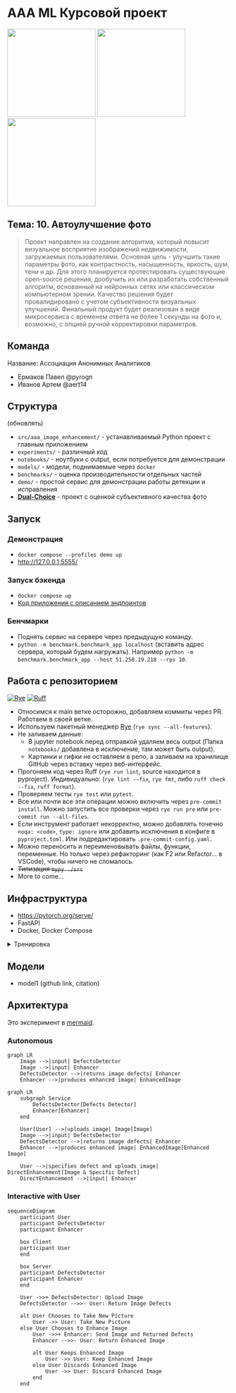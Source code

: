 # AAA ML Курсовой проект

<img src=https://github.com/pyrogn/aaa-image-enhancement/assets/60060559/95375b2f-fc93-4851-889e-40052e800f14 height=200>
<img src=https://github.com/pyrogn/aaa-image-enhancement/assets/60060559/938d7e83-e212-453e-998c-4a4d790b72be height=200>
<img src=https://github.com/pyrogn/aaa-image-enhancement/assets/60060559/13f9668f-43e7-4069-b3d9-6a9400410ec6 height=200>


## Тема: 10. Автоулучшение фото

> Проект направлен на создание алгоритма, который повысит визуальное восприятие изображений недвижимости, загружаемых пользователями. Основная цель - улучшить такие параметры фото, как контрастность, насыщенность, яркость, шум, тени и др. Для этого планируется протестировать существующие open-source решения, дообучить их или разработать собственный алгоритм, основанный на нейронных сетях или классическом компьютерном зрении. Качество решения будет провалидировано с учетом субъективности визуальных улучшений. Финальный продукт будет реализован в виде микросервиса с временем ответа не более 1 секунды на фото и, возможно, с опцией ручной корректировки параметров.

## Команда

Название: Ассоциация Анонимных Аналитиков

- Ермаков Павел @pyrogn
- Иванов Артем @aert14

## Структура

(обновлять)

- `src/aaa_image_enhancement/` - устанавливаемый Python проект с главным приложением
- `experiments/` - различный код
- `notebooks/` - ноутбуки с output, если потребуется для демонстрации
- `models/` - модели, поднимаемые через `docker`
- `benchmarks/` - оценка производительности отдельных частей
- `demo/` - простой сервис для демонстрации работы детекции и исправления
- **[Dual-Choice](https://github.com/pyrogn/aaa-dual-choice)** - проект с оценкой субъективного качества фото

## Запуск

### Демонстрация

- `docker compose --profiles demo up`
- http://127.0.0.1:5555/

### Запуск бэкенда

- `docker compose up`
- [Код приложения с описанием эндпоинтов](./src/aaa_image_enhancement/app.py)

### Бенчмарки

- Поднять сервис на сервере через предыдущую команду.
- `python -m benchmark.benchmark_app localhost` (вставить адрес сервера, который будем нагружать). Например `python -m benchmark.benchmark_app --host 51.250.19.218 --rps 10`.

## Работа с репозиторием
[![Rye](https://img.shields.io/endpoint?url=https://raw.githubusercontent.com/astral-sh/rye/main/artwork/badge.json)](https://rye-up.com) [![Ruff](https://img.shields.io/endpoint?url=https://raw.githubusercontent.com/astral-sh/ruff/main/assets/badge/v2.json)](https://github.com/astral-sh/ruff)

- Относимся к main ветке осторожно, добавляем коммиты через PR. Работаем в своей ветке.
- Используем пакетный менеджер [Rye](https://github.com/astral-sh/rye) (`rye sync --all-features`).
- Не заливаем данные:
  - В jupyter notebook перед отправкой удаляем весь output (Папка `notebooks/` добавлена в исключение, там может быть output).
  - Картинки и гифки не оставляем в репо, а заливаем на хранилище GitHub через вставку через веб-интерфейс.
- Прогоняем код через Ruff (`rye run lint`, source находится в pyproject). Индивидуально: (`rye lint --fix`, `rye fmt`, либо `ruff check --fix`, `ruff format`).
- Проверяем тесты `rye test` или `pytest`.
- Все или почти все эти операции можно включить через `pre-commit install`. Можно запустить все проверки через `rye run pre` или `pre-commit run --all-files`.
- Если инструмент работает некорректно, можно добавлять точечно `noqa: <code>`, `type: ignore` или добавить исключения в конфиге в `pyproject.toml`. Или подредактировать `.pre-commit-config.yaml`.
- Можно переносить и переименовывать файлы, функции, переменные. Но только через рефакторинг (как F2 или Refactor... в VSCode), чтобы ничего не сломалось.
- ~~Типизация `mypy ./src`~~
- More to come...

## Инфраструктура

- https://pytorch.org/serve/
- FastAPI
- Docker, Docker Compose


<details>
  <summary>Тренировка</summary>

```mermaid
flowchart TB
    subgraph docker1["Docker Container 1"]
        torchServe1[TorchServe]
        model1[PyTorch Model 1]
        torchServe1 --> model1
    end

    subgraph docker2["Docker Container 2"]
        torchServe2[TorchServe]
        model2[PyTorch Model 2]
        torchServe2 --> model2
    end

    subgraph docker3["Docker Container 3"]
        torchServe3[TorchServe]
        model3[PyTorch Model 3]
        torchServe3 --> model3
    end

    subgraph dockermain["Docker Container for Service"]
        mainModule[Main Module]
    end
        mainModule -->|Sends image| docker1
        mainModule -->|Sends image| docker2
        mainModule -->|Sends image| docker3

    docker1 -->|Returns new image| mainModule
    docker2 -->|Returns new image| mainModule
    docker3 -->|Returns new image| mainModule

    style mainModule fill:#f9f,stroke:#333,stroke-width:2px
    style docker1 fill:#bbf,stroke:#333,stroke-width:2px
    style docker2 fill:#bbf,stroke:#333,stroke-width:2px
    style docker3 fill:#bbf,stroke:#333,stroke-width:2px
```

</details>


## Модели

- model1 (github link, citation)

## Архитектура

Это эксперимент в [mermaid](https://mermaid.js.org/).

### Autonomous

```mermaid
graph LR
    Image -->|input| DefectsDetector
    Image -->|input| Enhancer
    DefectsDetector -->|returns image defects| Enhancer
    Enhancer -->|produces enhanced image| EnhancedImage
```

```mermaid
graph LR
    subgraph Service
        DefectsDetector[Defects Detector]
        Enhancer[Enhancer]
    end

    User[User] -->|uploads image| Image[Image]
    Image -->|input| DefectsDetector
    DefectsDetector -->|returns image defects| Enhancer
    Enhancer -->|produces enhanced image| EnhancedImage[Enhanced Image]

    User -->|specifies defect and uploads image| DirectEnhancement[Image & Specific Defect]
    DirectEnhancement -->|input| Enhancer
```

### Interactive with User

```mermaid
sequenceDiagram
    participant User
    participant DefectsDetector
    participant Enhancer

    box Client
    participant User
    end

    box Server
    participant DefectsDetector
    participant Enhancer
    end

    User ->>+ DefectsDetector: Upload Image
    DefectsDetector -->>- User: Return Image Defects

    alt User Chooses to Take New Picture
        User ->> User: Take New Picture
    else User Chooses to Enhance Image
        User ->>+ Enhancer: Send Image and Returned Defects
        Enhancer -->>- User: Return Enhanced Image

        alt User Keeps Enhanced Image
            User ->> User: Keep Enhanced Image
        else User Discards Enhanced Image
            User ->> User: Discard Enhanced Image
        end
    end
```

